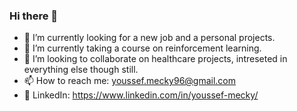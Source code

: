 ### Hi there 👋
- 🔭 I’m currently looking for a new job and a personal projects.
- 🌱 I’m currently taking a course on reinforcement learning.
- 👯 I’m looking to collaborate on healthcare projects, intreseted in everything else though still.
-  📫 How to reach me: youssef.mecky96@gmail.com
-  💬 LinkedIn: https://www.linkedin.com/in/youssef-mecky/
<!--
**youssefmecky96/youssefmecky96** is a ✨ _special_ ✨ repository because its `README.md` (this file) appears on your GitHub profile.

Here are some ideas to get you started:

- 🔭 I’m currently working on ...
- 🌱 I’m currently learning ...
- 👯 I’m looking to collaborate on ...
- 🤔 I’m looking for help with ...
- 💬 Ask me about ...
- 📫 How to reach me: ...
- 😄 Pronouns: ...
- ⚡ Fun fact: ...
-->
